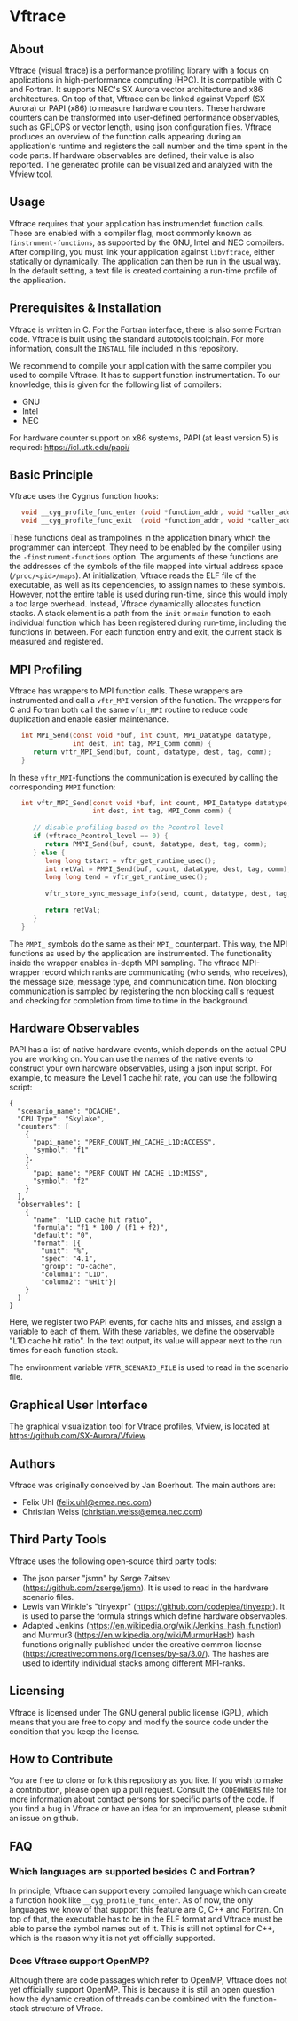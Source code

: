# Vftrace

## About

Vftrace (visual ftrace) is a performance profiling library with a focus on applications in high-performance computing (HPC). It is compatible with C and Fortran. It supports NEC's SX Aurora vector architecture and x86 architectures. On top of that, Vftrace can be linked against Veperf (SX Aurora) or PAPI (x86) to measure hardware counters. These hardware counters can be transformed into user-defined performance observables, such as GFLOPS or vector length, using json configuration files.
Vftrace produces an overview of the function calls appearing during an application's runtime and registers the call number and the time spent in the code parts. If hardware observables are defined, their value is also reported.
The generated profile can be visualized and analyzed with the Vfview tool.

## Usage

Vftrace requires that your application has instrumendet function calls. These are enabled with a compiler flag, most commonly known as `-finstrument-functions`, as supported by the GNU, Intel and NEC compilers.
After compiling, you must link your application against `libvftrace`, either statically or dynamically.
The application can then be run in the usual way. In the default setting, a text file is created containing a run-time profile of the application.

## Prerequisites & Installation 

Vftrace is written in C. For the Fortran interface, there is also some Fortran code.
Vftrace is built using the standard autotools toolchain. For more information, consult the `INSTALL` file included in this repository.

We recommend to compile your application with the same compiler you used to compile Vftrace. It has to support function instrumentation. To our knowledge, this is given for the following list of compilers:
  - GNU
  - Intel
  - NEC

For hardware counter support on x86 systems, PAPI (at least version 5) is required: https://icl.utk.edu/papi/

## Basic Principle

Vftrace uses the Cygnus function hooks:

```C
   void __cyg_profile_func_enter (void *function_addr, void *caller_addr);
   void __cyg_profile_func_exit  (void *function_addr, void *caller_addr);
```

These functions deal as trampolines in the application binary which the programmer can intercept. They need to be enabled by the compiler using the `-finstrument-functions` option. 
The arguments of these functions are the addresses of the symbols of the file mapped into virtual address space (`/proc/<pid>/maps`). At initialization, Vftrace reads the ELF file of the executable, as well as its dependencies, to assign names to these symbols. However, not the entire table is used during run-time, since this would imply a too large overhead. Instead, Vftrace dynamically allocates function stacks. A stack element is a path from the `init` or `main` function to each individual function which has been registered during run-time, including the functions in between.
For each function entry and exit, the current stack is measured and registered.

## MPI Profiling

Vftrace has wrappers to MPI function calls. These wrappers are instrumented and call a `vftr_MPI` version of the function. The wrappers for C and Fortran both call the same `vftr_MPI` routine to reduce code duplication and enable easier maintenance.
```C
   int MPI_Send(const void *buf, int count, MPI_Datatype datatype,
                int dest, int tag, MPI_Comm comm) {
      return vftr_MPI_Send(buf, count, datatype, dest, tag, comm);
   }
```

In these `vftr_MPI`-functions the communication is executed by calling the corresponding `PMPI` function:
```C
   int vftr_MPI_Send(const void *buf, int count, MPI_Datatype datatype,
                     int dest, int tag, MPI_Comm comm) {
   
      // disable profiling based on the Pcontrol level
      if (vftrace_Pcontrol_level == 0) {
         return PMPI_Send(buf, count, datatype, dest, tag, comm);
      } else {
         long long tstart = vftr_get_runtime_usec();
         int retVal = PMPI_Send(buf, count, datatype, dest, tag, comm);
         long long tend = vftr_get_runtime_usec();
   
         vftr_store_sync_message_info(send, count, datatype, dest, tag, comm, tstart, tend);
   
         return retVal;
      }
   }
```
The `PMPI_` symbols do the same as their `MPI_` counterpart. This way, the MPI functions as used by the application are instrumented. The functionality inside the wrapper enables in-depth MPI sampling. The vftrace MPI-wrapper record which ranks are communicating (who sends, who receives), the message size, message type, and communication time.
Non blocking communication is sampled by registering the non blocking call's request and checking for completion from time to time in the background.

## Hardware Observables

PAPI has a list of native hardware events, which depends on the actual CPU you are working on. You can use the names of the native events to construct your own hardware observables, using a json input script. For example, to measure the Level 1 cache hit rate, you can use the following script:
```
{
  "scenario_name": "DCACHE",
  "CPU Type": "Skylake",
  "counters": [
    {
      "papi_name": "PERF_COUNT_HW_CACHE_L1D:ACCESS",
      "symbol": "f1"
    },
    {
      "papi_name": "PERF_COUNT_HW_CACHE_L1D:MISS",
      "symbol": "f2"
    }
  ],
  "observables": [
    {
      "name": "L1D cache hit ratio",
      "formula": "f1 * 100 / (f1 + f2)",
      "default": "0",
      "format": [{
		"unit": "%",
		"spec": "4.1",
		"group": "D-cache",
		"column1": "L1D",
		"column2": "%Hit"}]
    }
  ]
}
```
Here, we register two PAPI events, for cache hits and misses, and assign a variable to each of them. With these variables, we define the observable "L1D cache hit ratio". In the text output, its value will appear next to the run times for each function stack.

The environment variable `VFTR_SCENARIO_FILE` is used to read in the scenario file. 

## Graphical User Interface

The graphical visualization tool for Vtrace profiles, Vfview, is located at https://github.com/SX-Aurora/Vfview.

## Authors

Vftrace was originally conceived by Jan Boerhout.
The main authors are:
  - Felix Uhl (felix.uhl@emea.nec.com)
  - Christian Weiss (christian.weiss@emea.nec.com)

## Third Party Tools

Vftrace uses the following open-source third party tools:

  - The json parser "jsmn" by Serge Zaitsev (https://github.com/zserge/jsmn). It is used to read in the hardware scenario files.
  - Lewis van Winkle's "tinyexpr" (https://github.com/codeplea/tinyexpr). It is used to parse the formula strings which define hardware observables.
  - Adapted Jenkins (https://en.wikipedia.org/wiki/Jenkins_hash_function) and
    Murmur3 (https://en.wikipedia.org/wiki/MurmurHash) hash functions originally published under the creative common license (https://creativecommons.org/licenses/by-sa/3.0/).
    The hashes are used to identify individual stacks among different MPI-ranks.

## Licensing

Vftrace is licensed under The GNU general public license (GPL), which means that you are free to copy and modify the source code under the condition that you keep the license.

## How to Contribute

You are free to clone or fork this repository as you like. If you wish to make a contribution, please open up a pull request. Consult the `CODEOWNERS` file for more information about contact persons for specific parts of the code.
If you find a bug in Vftrace or have an idea for an improvement, please submit an issue on github.

## FAQ

### Which languages are supported besides C and Fortran?

In principle, Vftrace can support every compiled language which can create a function hook like `__cyg_profile_func_enter`. As of now, the only languages we know of that support this feature are
C, C++ and Fortran. On top of that, the executable has to be in the ELF format and Vftrace must be able to parse the symbol names out of it. This is still not optimal for C++, which is the reason why it is not yet officially supported.

### Does Vftrace support OpenMP?

Although there are code passages which refer to OpenMP, Vftrace does not yet officially support OpenMP. This is because it is still an open question how the dynamic creation of threads can be combined with the function-stack structure of Vfrace.
